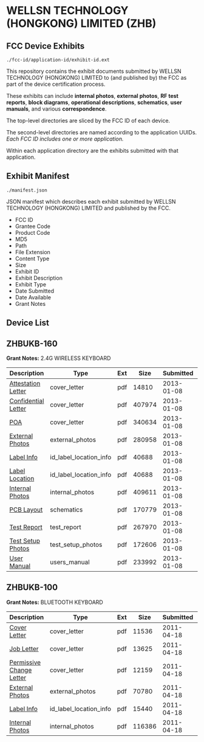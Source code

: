 # WELLSN TECHNOLOGY (HONGKONG) LIMITED (ZHB)
## FCC Device Exhibits

```
./fcc-id/application-id/exhibit-id.ext
```

This repository contains the exhibit documents submitted by WELLSN TECHNOLOGY (HONGKONG) LIMITED to (and published by) the FCC as part of the device certification process.

These exhibits can include **internal photos**, **external photos**, **RF test reports**, **block diagrams**, **operational descriptions**, **schematics**, **user manuals**, and various **correspondence**.

The top-level directories are sliced by the FCC ID of each device.

The second-level directories are named according to the application UUIDs. *Each FCC ID includes one or more application.*

Within each application directory are the exhibits submitted with that application. 

## Exhibit Manifest

```
./manifest.json
```

JSON manifest which describes each exhibit submitted by WELLSN TECHNOLOGY (HONGKONG) LIMITED and published by the FCC.

- FCC ID
- Grantee Code
- Product Code
- MD5
- Path
- File Extension
- Content Type
- Size
- Exhibit ID
- Exhibit Description
- Exhibit Type
- Date Submitted
- Date Available
- Grant Notes

## Device List
## ZHBUKB-160
**Grant Notes:** 2.4G WIRELESS KEYBOARD

| Description | Type | Ext | Size | Submitted | Available |
| ----------- | ---- | --- | ---- | --------- | --------- |
| [Attestation Letter](ZHBUKB-160/b8f3dda18d9872491721e213d4bc4009/1875233.pdf) | cover_letter | pdf | 14810 | 2013-01-08 | 2013-01-08 |
| [Confidential Letter](ZHBUKB-160/b8f3dda18d9872491721e213d4bc4009/1875238.pdf) | cover_letter | pdf | 407974 | 2013-01-08 | 2013-01-08 |
| [POA](ZHBUKB-160/b8f3dda18d9872491721e213d4bc4009/1875240.pdf) | cover_letter | pdf | 340634 | 2013-01-08 | 2013-01-08 |
| [External Photos](ZHBUKB-160/b8f3dda18d9872491721e213d4bc4009/1875234.pdf) | external_photos | pdf | 280958 | 2013-01-08 | 2013-01-08 |
| [Label Info](ZHBUKB-160/b8f3dda18d9872491721e213d4bc4009/1875236.pdf) | id_label_location_info | pdf | 40688 | 2013-01-08 | 2013-01-08 |
| [Label Location](ZHBUKB-160/b8f3dda18d9872491721e213d4bc4009/1875236.pdf) | id_label_location_info | pdf | 40688 | 2013-01-08 | 2013-01-08 |
| [Internal Photos](ZHBUKB-160/b8f3dda18d9872491721e213d4bc4009/1875235.pdf) | internal_photos | pdf | 409611 | 2013-01-08 | 2013-01-08 |
| [PCB Layout](ZHBUKB-160/b8f3dda18d9872491721e213d4bc4009/1875239.pdf) | schematics | pdf | 170779 | 2013-01-08 | 2013-01-08 |
| [Test Report](ZHBUKB-160/b8f3dda18d9872491721e213d4bc4009/1875241.pdf) | test_report | pdf | 267970 | 2013-01-08 | 2013-01-08 |
| [Test Setup Photos](ZHBUKB-160/b8f3dda18d9872491721e213d4bc4009/1875242.pdf) | test_setup_photos | pdf | 172606 | 2013-01-08 | 2013-01-08 |
| [User Manual](ZHBUKB-160/b8f3dda18d9872491721e213d4bc4009/1875243.pdf) | users_manual | pdf | 233992 | 2013-01-08 | 2013-01-08 |
## ZHBUKB-100
**Grant Notes:** BLUETOOTH KEYBOARD

| Description | Type | Ext | Size | Submitted | Available |
| ----------- | ---- | --- | ---- | --------- | --------- |
| [Cover Letter](ZHBUKB-100/efe19b5f3c396bd9288496d3e136a8bb/1450069.pdf) | cover_letter | pdf | 11536 | 2011-04-18 | 2011-04-18 |
| [Job Letter](ZHBUKB-100/efe19b5f3c396bd9288496d3e136a8bb/1450073.pdf) | cover_letter | pdf | 13625 | 2011-04-18 | 2011-04-18 |
| [Permissive Change Letter](ZHBUKB-100/efe19b5f3c396bd9288496d3e136a8bb/1450074.pdf) | cover_letter | pdf | 12159 | 2011-04-18 | 2011-04-18 |
| [External Photos](ZHBUKB-100/efe19b5f3c396bd9288496d3e136a8bb/1371271.pdf) | external_photos | pdf | 70780 | 2011-04-18 | 2011-04-18 |
| [Label Info](ZHBUKB-100/efe19b5f3c396bd9288496d3e136a8bb/1450071.pdf) | id_label_location_info | pdf | 15440 | 2011-04-18 | 2011-04-18 |
| [Internal Photos](ZHBUKB-100/efe19b5f3c396bd9288496d3e136a8bb/1371275.pdf) | internal_photos | pdf | 116386 | 2011-04-18 | 2011-04-18 |
